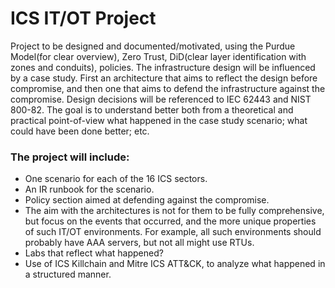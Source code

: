 # ICS IT/OT Project
Project to be designed and documented/motivated, using the Purdue Model(for clear overview), Zero Trust, DiD(clear layer identification with zones and conduits), policies. The infrastructure design will be influenced by a case study. First an architecture that aims to reflect the design before compromise, and then one that aims to defend the infrastructure against the compromise. Design decisions will be referenced to IEC 62443 and NIST 800-82.
The goal is to understand better both from a theoretical and practical point-of-view what happened in the case study scenario; what could have been done better; etc.

### The project will include:
- One scenario for each of the 16 ICS sectors.
- An IR runbook for the scenario.
- Policy section aimed at defending against the compromise.
- The aim with the architectures is not for them to be fully comprehensive, but focus on the events that occurred, and the more unique properties of such IT/OT environments. For example, all such environments should probably have AAA servers, but not all might use RTUs.
- Labs that reflect what happened?
- Use of ICS Killchain and Mitre ICS ATT&CK, to analyze what happened in a structured manner.
